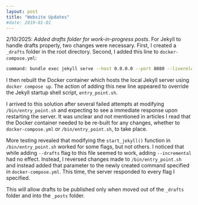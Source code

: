 ```yaml
---
layout: post
title: "Website Updates"
#date: 2019-01-01
---
```

2/10/2025: *Added drafts folder for work-in-progress posts*. For Jekyll to handle drafts properly, two changes were necessary. First, I created a `_drafts` folder in the root directory. Second, I added this line to `docker-compose.yml`:
```sh
command: bundle exec jekyll serve --host 0.0.0.0 --port 8080 --livereload --drafts --watch --force_polling --verbose --incremental
```
I then rebuilt the Docker container which hosts the local Jekyll server using `docker compose up`. The action of adding this new line appeared to override the Jekyll startup shell script, `entry_point.sh`. 

I arrived to this solution after several failed attempts at modifying `/bin/entry_point.sh` and expecting to see a immediate response upon restarting the server. It was unclear and not mentioned in articles I read that the Docker container needed to be re-built for any changes, whether to `docker-compose.yml` or `/bin/entry_point.sh`, to take place. 

More testing revealed that modifying the `start_jekyll()` function in `/bin/entry_point.sh` worked for some flags, but not others. I noticed that while adding `--drafts` flag to this file seemed to work, adding `--incremental` had no effect. Instead, I reversed changes made to `/bin/entry_point.sh` and instead added that parameter to the newly created command specified in `docker-compose.yml`. This time, the server responded to every flag I specified. 

This will allow drafts to be published only when moved out of the `_drafts` folder and into the `_posts` folder.
